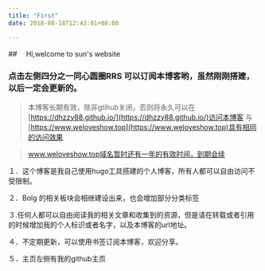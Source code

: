 ```yaml
---
title: "First"
date: 2018-08-18T12:43:01+08:00

---
```


##　 Hi,welcome to sun's website
### 点击左侧四分之一同心圆圈RRS 可以订阅本博客哟，虽然刚刚搭建，以后一定会更新的。

>  本博客长期有效，除非gtihub关闭，否则将永久可以在[https://dhzzy88.github.io/](https://dhzzy88.github.io/)访问本博客
与[https://www.weloveshow.top](https://www.weloveshow.top)具有相同的访问效果

> www.weloveshow.top域名暂时还有一年的有效时间，到期会续

１．这个博客是我自己使用hugo工具搭建的个人博客，所有人都可以自由访问不受限制。

２．Bolg 的相关板块会相继建设出来，也会增加部分分类标签

３.任何人都可以自由阅读我的相关文章和收集到的资源，但是请在转载或者引用的时候增加我的个人标识或者名字，以及本博客的url地址。

４．不定期更新，可以使用书签订阅本博客，欢迎分享。

５．主页左侧有我的github主页
